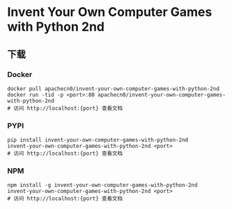 # Invent Your Own Computer Games with Python 2nd

## 下载

### Docker

```
docker pull apachecn0/invent-your-own-computer-games-with-python-2nd
docker run -tid -p <port>:80 apachecn0/invent-your-own-computer-games-with-python-2nd
# 访问 http://localhost:{port} 查看文档
```

### PYPI

```
pip install invent-your-own-computer-games-with-python-2nd
invent-your-own-computer-games-with-python-2nd <port>
# 访问 http://localhost:{port} 查看文档
```

### NPM

```
npm install -g invent-your-own-computer-games-with-python-2nd
invent-your-own-computer-games-with-python-2nd <port>
# 访问 http://localhost:{port} 查看文档
```